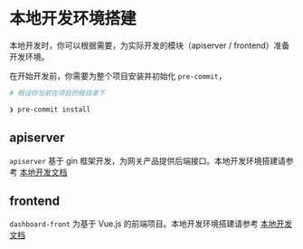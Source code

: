 # 本地开发环境搭建

本地开发时，你可以根据需要，为实际开发的模块（apiserver / frontend）准备开发环境。

在开始开发前，你需要为整个项目安装并初始化 `pre-commit`，

```bash
# 假设你当前在项目的根目录下

❯ pre-commit install
```

## apiserver

`apiserver` 基于 gin 框架开发，为网关产品提供后端接口。本地开发环境搭建请参考 [本地开发文档](../src/apiserver/README.md)

## frontend

`dashboard-front` 为基于 Vue.js 的前端项目。本地开发环境搭建请参考 [本地开发文档](../src/frontend/README.md)
